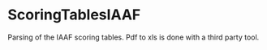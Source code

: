 # ScoringTablesIAAF
Parsing of the IAAF scoring tables. Pdf to xls is done with a third party tool.
